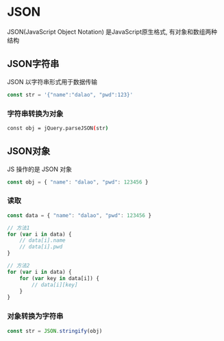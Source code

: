 <!--
 * @Description: 
 * @Version: 1.0
 * @Author: DaLao
 * @Email: dalao@xxx.com
 * @Date: 2021-01-16 17:59:35
 * @LastEditors: daLao
 * @LastEditTime: 2023-04-24 10:11:16
-->

# JSON

JSON(JavaScript Object Notation) 是JavaScript原生格式, 有对象和数组两种结构

## JSON字符串

JSON 以字符串形式用于数据传输

```js
const str = '{"name":"dalao", "pwd":123}'
```

### 字符串转换为对象

```sh
const obj = jQuery.parseJSON(str)
```

## JSON对象

JS 操作的是 JSON 对象

```js
const obj = { "name": "dalao", "pwd": 123456 }
```

### 读取

```js
const data = { "name": "dalao", "pwd": 123456 }

// 方法1
for (var i in data) {
    // data[i].name
    // data[i].pwd
}

// 方法2
for (var i in data) {
    for (var key in data[i]) {
        // data[i][key]
    }
}
```

### 对象转换为字符串

```js
const str = JSON.stringify(obj)
```
